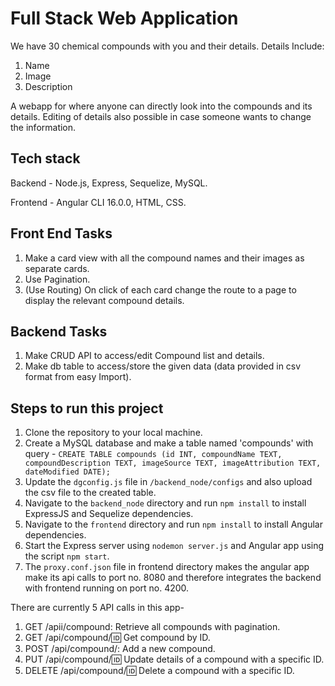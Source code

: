 # Full Stack Web Application

We have 30 chemical compounds with you and their details.
Details Include:
1) Name
2) Image
3) Description

A webapp for where anyone can directly look into the compounds and its details.
Editing of details also possible in case someone wants to change the information.

## Tech stack
Backend - Node.js, Express, Sequelize, MySQL.

Frontend - Angular CLI 16.0.0, HTML, CSS.

## Front End Tasks
1) Make a card view with all the compound names and their images as separate cards.
2) Use Pagination.
3) (Use Routing) On click of each card change the route to a page to display the relevant compound details.
   
## Backend Tasks
1) Make CRUD API to access/edit Compound list and details.
2) Make db table to access/store the given data (data provided in csv format from easy Import).


## Steps to run this project
1. Clone the repository to your local machine.
2. Create a MySQL database and make a table named 'compounds' with query -
   `CREATE TABLE compounds (id INT, compoundName TEXT, compoundDescription TEXT, imageSource TEXT, imageAttribution TEXT, dateModified DATE); `
3. Update the `dgconfig.js` file in `/backend_node/configs` and also upload the csv file to the created table.
4. Navigate to the `backend_node` directory and run `npm install` to install ExpressJS and Sequelize dependencies.
5. Navigate to the `frontend` directory and run `npm install` to install Angular dependencies.
6. Start the Express server using `nodemon server.js` and Angular app using the script `npm start`.
7. The `proxy.conf.json` file in frontend directory makes the angular app make its api calls to port no. 8080 and therefore integrates the backend with frontend running on port no. 4200.

There are currently 5 API calls in this app-

1. GET /apii/compound: Retrieve all compounds with pagination.
2. GET /api/compound/:id: Get compound by ID.
3. POST /api/compound/: Add a new compound.
4. PUT /api/compound/:id: Update details of a compound with a specific ID.
5. DELETE /api/compound/:id: Delete a compound with a specific ID.
